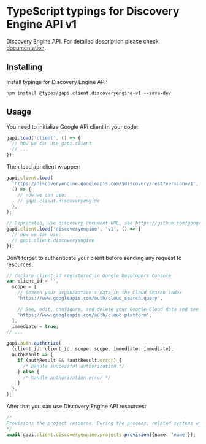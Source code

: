 # TypeScript typings for Discovery Engine API v1

Discovery Engine API.
For detailed description please check [documentation](https://cloud.google.com/generative-ai-app-builder/docs/).

## Installing

Install typings for Discovery Engine API:

```
npm install @types/gapi.client.discoveryengine-v1 --save-dev
```

## Usage

You need to initialize Google API client in your code:

```typescript
gapi.load('client', () => {
  // now we can use gapi.client
  // ...
});
```

Then load api client wrapper:

```typescript
gapi.client.load(
  'https://discoveryengine.googleapis.com/$discovery/rest?version=v1',
  () => {
    // now we can use:
    // gapi.client.discoveryengine
  },
);
```

```typescript
// Deprecated, use discovery document URL, see https://github.com/google/google-api-javascript-client/blob/master/docs/reference.md#----gapiclientloadname----version----callback--
gapi.client.load('discoveryengine', 'v1', () => {
  // now we can use:
  // gapi.client.discoveryengine
});
```

Don't forget to authenticate your client before sending any request to resources:

```typescript
// declare client_id registered in Google Developers Console
var client_id = '',
  scope = [
    // Search your organization's data in the Cloud Search index
    'https://www.googleapis.com/auth/cloud_search.query',

    // See, edit, configure, and delete your Google Cloud data and see the email address for your Google Account.
    'https://www.googleapis.com/auth/cloud-platform',
  ],
  immediate = true;
// ...

gapi.auth.authorize(
  {client_id: client_id, scope: scope, immediate: immediate},
  authResult => {
    if (authResult && !authResult.error) {
      /* handle successful authorization */
    } else {
      /* handle authorization error */
    }
  },
);
```

After that you can use Discovery Engine API resources: <!-- TODO: make this work for multiple namespaces -->

```typescript
/*
Provisions the project resource. During the process, related systems will get prepared and initialized. Caller must read the [Terms for data use](https://cloud.google.com/retail/data-use-terms), and optionally specify in request to provide consent to that service terms.
*/
await gapi.client.discoveryengine.projects.provision({name: 'name'});
```
